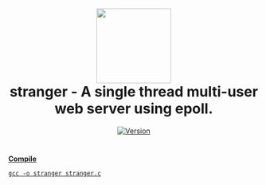 <h1 align="center">
	<img src="https://cdn-icons-png.flaticon.com/512/892/892794.png" width="150px"><br>
    stranger - A single thread multi-user web server using epoll.
</h1>

<p align="center">
    <a href="https://deno.land" target="_blank">
        <img src="https://img.shields.io/badge/Version-1.0.0-7DCDE3?style=for-the-badge" alt="Version">
</p>
<h1></h1>

**Compile**

```
gcc -o stranger stranger.c
```

<h1></h1>
